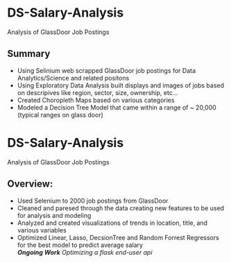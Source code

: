 # DS-Salary-Analysis
Analysis of GlassDoor Job Postings

## Summary 
* Using Selinium web scrapped GlassDoor job postings for Data Analytics/Science and related positons
* Using Exploratory Data Analysis built displays and images of jobs based on descripives like region, sector, size, ownership, etc...
* Created Choropleth Maps based on various categories
* Modeled a Decision Tree Model that came within a range of ~ 20,000 (typical ranges on glass door)


# DS-Salary-Analysis
Analysis of GlassDoor Job Postings
## Overview:
* Used Selenium to 2000 job postings from GlassDoor
* Cleaned and paresed through the data creating new features to be used for analysis and modeling
* Analyzed and created visualizations of trends in location, title, and various variables
* Optimized Linear, Lasso, DecsionTree and Random Forrest Regressors for the best model to predict average salary
<br> _**Ongoing Work** Optimizing a flask end-user api_
